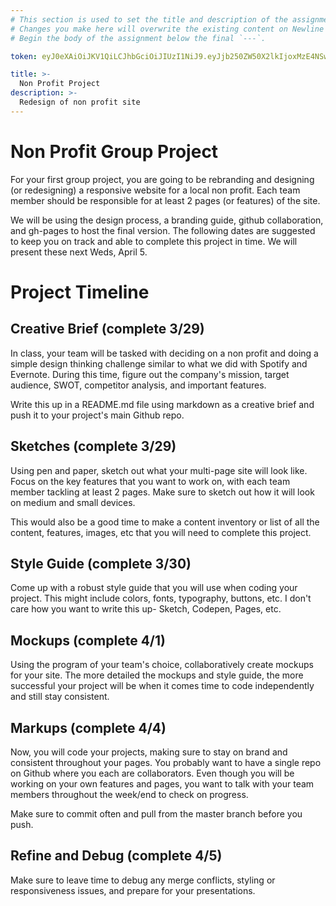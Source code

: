 ```yaml
---
# This section is used to set the title and description of the assignment on Newline. Do not edit `token`.
# Changes you make here will overwrite the existing content on Newline when synced via Github.
# Begin the body of the assignment below the final `---`.

token: eyJ0eXAiOiJKV1QiLCJhbGciOiJIUzI1NiJ9.eyJjb250ZW50X2lkIjoxMzE4NSwiY29udGVudF90eXBlIjoiQXNzaWdubWVudCJ9.GuPnWPC-aFE64yGwuPfEFa42x4a2yr6bsbm33a_HOuo

title: >-
  Non Profit Project
description: >-
  Redesign of non profit site
---
```

# Non Profit Group Project
For your first group project, you are going to be rebranding and designing (or redesigning) a responsive website for a local non profit. Each team member should be responsible for at least 2 pages (or features) of the site. 

We will be using the design process, a branding guide, github collaboration, and gh-pages to host the final version. The following dates are suggested to keep you on track and able to complete this project in time. We will present these next Weds, April 5. 

# Project Timeline

## Creative Brief (complete 3/29)
In class, your team will be tasked with deciding on a non profit and doing a simple design thinking challenge similar to what we did with Spotify and Evernote. During this time, figure out the company's mission, target audience, SWOT, competitor analysis, and important features. 

Write this up in a README.md file using markdown as a creative brief and push it to your project's main Github repo. 


## Sketches (complete 3/29)
Using pen and paper, sketch out what your multi-page site will look like. Focus on the key features that you want to work on, with each team member tackling at least 2 pages. Make sure to sketch out how it will look on medium and small devices. 

This would also be a good time to make a content inventory or list of all the content, features, images, etc that you will need to complete this project. 


## Style Guide (complete 3/30)
Come up with a robust style guide that you will use when coding your project. This might include colors, fonts, typography, buttons, etc. I don't care how you want to write this up- Sketch, Codepen, Pages, etc. 


## Mockups (complete 4/1)
Using the program of your team's choice, collaboratively create mockups for your site. The more detailed the mockups and style guide, the more successful your project will be when it comes time to code independently and still stay consistent. 


## Markups (complete 4/4)
Now, you will code your projects, making sure to stay on brand and consistent throughout your pages. You probably want to have a single repo on Github where you each are collaborators. Even though you will be working on your own features and pages, you want to talk with your team members throughout the week/end to check on progress. 

Make sure to commit often and pull from the master branch before you push. 


## Refine and Debug (complete 4/5)
Make sure to leave time to debug any merge conflicts, styling or responsiveness issues, and prepare for your presentations. 

